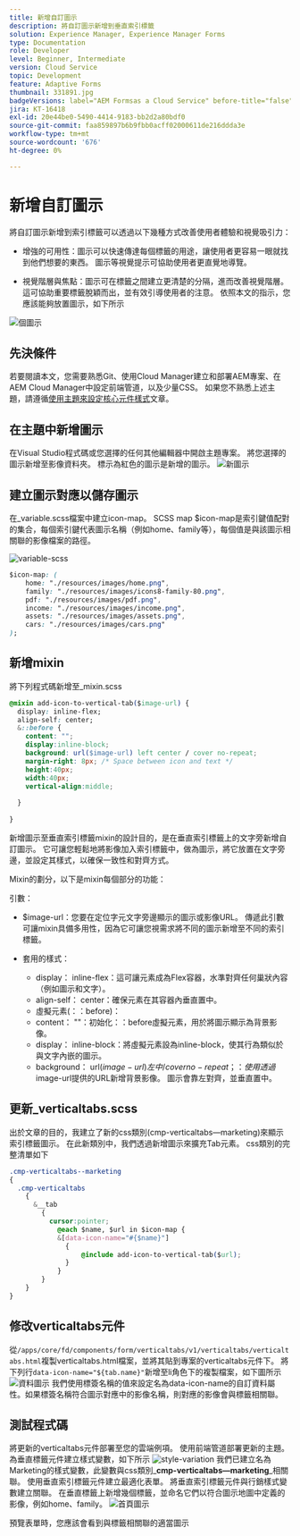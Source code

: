 ```yaml
---
title: 新增自訂圖示
description: 將自訂圖示新增到垂直索引標籤
solution: Experience Manager, Experience Manager Forms
type: Documentation
role: Developer
level: Beginner, Intermediate
version: Cloud Service
topic: Development
feature: Adaptive Forms
thumbnail: 331891.jpg
badgeVersions: label="AEM Formsas a Cloud Service" before-title="false"
jira: KT-16418
exl-id: 20e44be0-5490-4414-9183-bb2d2a80bdf0
source-git-commit: faa859897b6b9fbb0acff02000611de216ddda3e
workflow-type: tm+mt
source-wordcount: '676'
ht-degree: 0%

---
```


# 新增自訂圖示

將自訂圖示新增到索引標籤可以透過以下幾種方式改善使用者體驗和視覺吸引力：

* 增強的可用性：圖示可以快速傳達每個標籤的用途，讓使用者更容易一眼就找到他們想要的東西。 圖示等視覺提示可協助使用者更直覺地導覽。

* 視覺階層與焦點：圖示可在標籤之間建立更清楚的分隔，進而改善視覺階層。 這可協助重要標籤脫穎而出，並有效引導使用者的注意。
依照本文的指示，您應該能夠放置圖示，如下所示

![個圖示](assets/icons.png)

## 先決條件

若要閱讀本文，您需要熟悉Git、使用Cloud Manager建立和部署AEM專案、在AEM Cloud Manager中設定前端管道，以及少量CSS。 如果您不熟悉上述主題，請遵循[使用主題來設定核心元件樣式](https://experienceleague.adobe.com/en/docs/experience-manager-cloud-service/content/forms/adaptive-forms-authoring/authoring-adaptive-forms-core-components/create-an-adaptive-form-on-forms-cs/using-themes-in-core-components#rename-env-file-theme-folder)文章。

## 在主題中新增圖示

在Visual Studio程式碼或您選擇的任何其他編輯器中開啟主題專案。
將您選擇的圖示新增至影像資料夾。
標示為紅色的圖示是新增的圖示。
![新圖示](assets/newicons.png)

## 建立圖示對應以儲存圖示

在_variable.scss檔案中建立icon-map。 SCSS map $icon-map是索引鍵值配對的集合，每個索引鍵代表圖示名稱（例如home、family等），每個值是與該圖示相關聯的影像檔案的路徑。

![variable-scss](assets/variable_scss.png)

```css
$icon-map: (
    home: "./resources/images/home.png",
    family: "./resources/images/icons8-family-80.png",
    pdf: "./resources/images/pdf.png",
    income: "./resources/images/income.png",
    assets: "./resources/images/assets.png",
    cars: "./resources/images/cars.png"
);
```

## 新增mixin

將下列程式碼新增至_mixin.scss

```css
@mixin add-icon-to-vertical-tab($image-url) {
  display: inline-flex;
  align-self: center;
  &::before {
    content: "";
    display:inline-block;
    background: url($image-url) left center / cover no-repeat;
    margin-right: 8px; /* Space between icon and text */
    height:40px;
    width:40px;
    vertical-align:middle;
    
  }
  
}
```

新增圖示至垂直索引標籤mixin的設計目的，是在垂直索引標籤上的文字旁新增自訂圖示。 它可讓您輕鬆地將影像加入索引標籤中，做為圖示，將它放置在文字旁邊，並設定其樣式，以確保一致性和對齊方式。

Mixin的劃分，以下是mixin每個部分的功能：

引數：

* $image-url：您要在定位字元文字旁邊顯示的圖示或影像URL。 傳遞此引數可讓mixin具備多用性，因為它可讓您視需求將不同的圖示新增至不同的索引標籤。

* 套用的樣式：

   * display： inline-flex：這可讓元素成為Flex容器，水準對齊任何巢狀內容（例如圖示和文字）。
   * align-self： center：確保元素在其容器內垂直置中。
   * 虛擬元素(：：before)：
   * content： &quot;&quot;：初始化：：before虛擬元素，用於將圖示顯示為背景影像。
   * display： inline-block：將虛擬元素設為inline-block，使其行為類似於與文字內嵌的圖示。
   * background： url($image-url)左中/ cover no-repeat；：使用透過$image-url提供的URL新增背景影像。 圖示會靠左對齊，並垂直置中。

## 更新_verticaltabs.scss

出於文章的目的，我建立了新的css類別(cmp-verticaltabs—marketing)來顯示索引標籤圖示。 在此新類別中，我們透過新增圖示來擴充Tab元素。 css類別的完整清單如下

```css
.cmp-verticaltabs--marketing
{
  .cmp-verticaltabs
    {
      &__tab 
        {
          cursor:pointer;
            @each $name, $url in $icon-map {
            &[data-icon-name="#{$name}"]
              {
                  @include add-icon-to-vertical-tab($url);
              }
            }
        }
    }
}
```

## 修改verticaltabs元件

從```/apps/core/fd/components/form/verticaltabs/v1/verticaltabs/verticaltabs.html```複製verticaltabs.html檔案，並將其貼到專案的verticaltabs元件下。 將下列行```data-icon-name="${tab.name}"```新增至li角色下的複製檔案，如下圖所示
![資料圖示](assets/data-icons.png)
我們使用標簽名稱的值來設定名為data-icon-name的自訂資料屬性。如果標簽名稱符合圖示對應中的影像名稱，則對應的影像會與標籤相關聯。



## 測試程式碼

將更新的verticaltabs元件部署至您的雲端例項。
使用前端管道部署更新的主題。
為垂直標籤元件建立樣式變數，如下所示
![style-variation](assets/verticaltab-style-variation.png)
我們已建立名為Marketing的樣式變數，此變數與css類別_**cmp-verticaltabs—marketing**_相關聯。
使用垂直索引標籤元件建立最適化表單。 將垂直索引標籤元件與行銷樣式變數建立關聯。
在垂直標籤上新增幾個標籤，並命名它們以符合圖示地圖中定義的影像，例如home、family。
![首頁圖示](assets/tab-name.png)

預覽表單時，您應該會看到與標籤相關聯的適當圖示
